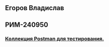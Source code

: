 
## Егоров Владислав
## РИМ-240950

### [Коллекция Postman для тестирования.](https://github.com/sckmat/DB-Lab1/blob/main/Postman.json)
